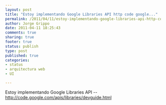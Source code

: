 ```yaml
--- 
layout: post
title: "Estoy implementando Google Libraries API http code google..."
permalink: /2011/04/11/estoy-implementando-google-libraries-api-http-code-google/
author: Jorge Grippo
date: 2011-04-11 18:25:43
comments: true
sharing: true
footer: true
status: publish
type: post
published: true
categories: 
- status
- arquitectura web
- UI

---
```

<!-- 181 -->
Estoy implementando Google Libraries API -- http://code.google.com/apis/libraries/devguide.html

